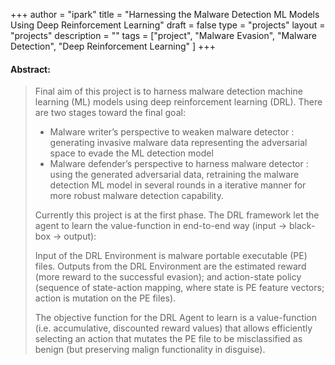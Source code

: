 +++
author = "ipark"
title = "Harnessing the Malware Detection ML Models Using Deep Reinforcement Learning"
draft =  false
type = "projects"
layout = "projects"
description = ""
tags = ["project", "Malware Evasion", "Malware Detection", "Deep Reinforcement Learning"
]
+++

#### Abstract:
<blockquote>
<p>Final aim of this project is to harness malware detection machine learning (ML) models using deep reinforcement learning (DRL). There are two stages toward the final goal:</p>
<ul>
<li>Malware writer&rsquo;s perspective to weaken malware detector :
generating invasive malware data representing the adversarial space to evade the ML detection model</li>
<li>Malware defender&rsquo;s perspective to harness malware detector :  using the generated adversarial data, retraining the malware detection ML model in several rounds in a iterative manner for more robust malware detection capability.</li>
</ul>
<p>Currently this project is at the first phase. The DRL framework let the agent to learn the value-function in end-to-end way (input → black-box → output):</p>
<p>Input of the DRL Environment is malware portable executable (PE) files.
Outputs from the DRL Environment are
the estimated reward (more reward to the successful evasion); and
action-state policy (sequence of state-action mapping, where state is PE feature vectors; action is mutation on the PE files).</p>
<p>The objective function for the DRL Agent to learn is a value-function (i.e.
accumulative, discounted reward values) that allows efficiently selecting an action that mutates the PE file to be misclassified as benign (but preserving malign functionality in disguise).</p>
</blockquote>
